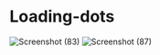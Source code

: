 # Loading-dots
![Screenshot (83)](https://user-images.githubusercontent.com/55022376/90471074-cfdde500-e13a-11ea-8f4c-a3456adf203e.png)
![Screenshot (87)](https://user-images.githubusercontent.com/55022376/90471188-221f0600-e13b-11ea-9173-411cf43aeb2d.png)

